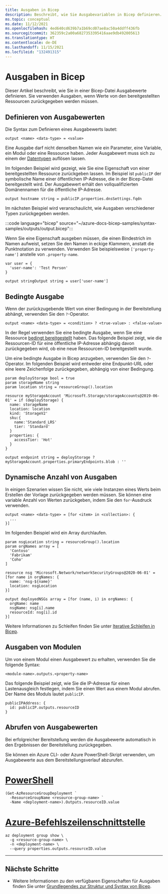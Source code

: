 ```yaml
---
title: Ausgaben in Bicep
description: Beschreibt, wie Sie Ausgabevariablen in Bicep definieren.
ms.topic: conceptual
ms.date: 11/12/2021
ms.openlocfilehash: 4ed640cd639b7a1b69cd07ae8ac50a4ddff436fb
ms.sourcegitcommit: 362359c2a00a6827353395416aae9db492005613
ms.translationtype: HT
ms.contentlocale: de-DE
ms.lasthandoff: 11/15/2021
ms.locfileid: "132491315"
---
```

# <a name="outputs-in-bicep"></a>Ausgaben in Bicep

Dieser Artikel beschreibt, wie Sie in einer Bicep-Datei Ausgabewerte definieren. Sie verwenden Ausgaben, wenn Werte von den bereitgestellten Ressourcen zurückgegeben werden müssen.

## <a name="define-output-values"></a>Definieren von Ausgabewerten

Die Syntax zum Definieren eines Ausgabewerts lautet:

```bicep
output <name> <data-type> = <value>
```

Eine Ausgabe darf nicht denselben Namen wie ein Parameter, eine Variable, ein Modul oder eine Ressource haben. Jeder Ausgabewert muss sich zu einem der [Datentypen](data-types.md) auflösen lassen.

Im folgenden Beispiel wird gezeigt, wie Sie eine Eigenschaft von einer bereitgestellten Ressource zurückgeben lassen. Im Beispiel ist `publicIP` der symbolische Name einer öffentlichen IP-Adresse, die in der Bicep-Datei bereitgestellt wird. Der Ausgabewert erhält den vollqualifizierten Domänennamen für die öffentliche IP-Adresse.

```bicep
output hostname string = publicIP.properties.dnsSettings.fqdn
```

Im nächsten Beispiel wird veranschaulicht, wie Ausgaben verschiedener Typen zurückgegeben werden.

:::code language="bicep" source="~/azure-docs-bicep-samples/syntax-samples/outputs/output.bicep":::

Wenn Sie eine Eigenschaft ausgeben müssen, die einen Bindestrich im Namen aufweist, setzen Sie den Namen in eckige Klammern, anstatt die Punktnotation zu verwenden. Verwenden Sie beispielsweise `['property-name']` anstelle von `.property-name`.

```bicep
var user = {
  'user-name': 'Test Person'
}

output stringOutput string = user['user-name']
```

## <a name="conditional-output"></a>Bedingte Ausgabe

Wenn der zurückzugebende Wert von einer Bedingung in der Bereitstellung abhängt, verwenden Sie den `?`-Operator.

```bicep
output <name> <data-type> = <condition> ? <true-value> : <false-value>
```

In der Regel verwenden Sie eine bedingte Ausgabe, wenn Sie eine Ressource [bedingt bereitgestellt](conditional-resource-deployment.md) haben. Das folgende Beispiel zeigt, wie die Ressourcen-ID für eine öffentliche IP-Adresse abhängig davon zurückgegeben wird, ob eine neue Ressourcen-ID bereitgestellt wurde.

Um eine bedingte Ausgabe in Bicep anzugeben, verwenden Sie den `?`-Operator. Im folgenden Beispiel wird entweder eine Endpunkt-URL oder eine leere Zeichenfolge zurückgegeben, abhängig von einer Bedingung.

```bicep
param deployStorage bool = true
param storageName string
param location string = resourceGroup().location

resource myStorageAccount 'Microsoft.Storage/storageAccounts@2019-06-01' = if (deployStorage) {
  name: storageName
  location: location
  kind: 'StorageV2'
  sku:{
    name:'Standard_LRS'
    tier: 'Standard'
  }
  properties: {
    accessTier: 'Hot'
  }
}

output endpoint string = deployStorage ? myStorageAccount.properties.primaryEndpoints.blob : ''
```

## <a name="dynamic-number-of-outputs"></a>Dynamische Anzahl von Ausgaben

In einigen Szenarien wissen Sie nicht, wie viele Instanzen eines Werts beim Erstellen der Vorlage zurückgegeben werden müssen. Sie können eine variable Anzahl von Werten zurückgeben, indem Sie den `for`-Ausdruck verwenden.

```bicep
output <name> <data-type> = [for <item> in <collection>: {
  ...
}]
```

Im folgenden Beispiel wird ein Array durchlaufen.

```bicep
param nsgLocation string = resourceGroup().location
param orgNames array = [
  'Contoso'
  'Fabrikam'
  'Coho'
]

resource nsg 'Microsoft.Network/networkSecurityGroups@2020-06-01' = [for name in orgNames: {
  name: 'nsg-${name}'
  location: nsgLocation
}]

output deployedNSGs array = [for (name, i) in orgNames: {
  orgName: name
  nsgName: nsg[i].name
  resourceId: nsg[i].id
}]
```

Weitere Informationen zu Schleifen finden Sie unter [Iterative Schleifen in Bicep](loops.md).

## <a name="outputs-from-modules"></a>Ausgaben von Modulen

Um von einem Modul einen Ausgabewert zu erhalten, verwenden Sie die folgende Syntax:

```bicep
<module-name>.outputs.<property-name>
```

Das folgende Beispiel zeigt, wie Sie die IP-Adresse für einen Lastenausgleich festlegen, indem Sie einen Wert aus einem Modul abrufen. Der Name des Moduls lautet `publicIP`.

```bicep
publicIPAddress: {
  id: publicIP.outputs.resourceID
}
```

## <a name="get-output-values"></a>Abrufen von Ausgabewerten

Bei erfolgreicher Bereitstellung werden die Ausgabewerte automatisch in den Ergebnissen der Bereitstellung zurückgegeben.

Sie können ein Azure CLI- oder Azure PowerShell-Skript verwenden, um Ausgabewerte aus dem Bereitstellungsverlauf abzurufen.

# <a name="powershell"></a>[PowerShell](#tab/azure-powershell)

```azurepowershell-interactive
(Get-AzResourceGroupDeployment `
  -ResourceGroupName <resource-group-name> `
  -Name <deployment-name>).Outputs.resourceID.value
```

# <a name="azure-cli"></a>[Azure-Befehlszeilenschnittstelle](#tab/azure-cli)

```azurecli-interactive
az deployment group show \
  -g <resource-group-name> \
  -n <deployment-name> \
  --query properties.outputs.resourceID.value
```

---

## <a name="next-steps"></a>Nächste Schritte

* Weitere Informationen zu den verfügbaren Eigenschaften für Ausgaben finden Sie unter [Grundlegendes zur Struktur und Syntax von Bicep](./file.md).
